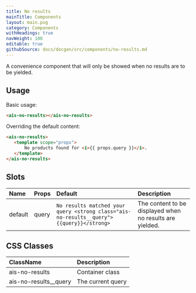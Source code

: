 ```yaml
---
title: No results
mainTitle: Components
layout: main.pug
category: Components
withHeadings: true
navWeight: 100
editable: true
githubSource: docs/docgen/src/components/no-results.md
---
```


A convenience component that will only be showed when no results are to be yielded.

## Usage

Basic usage:

```html
<ais-no-results></ais-no-results>
```

Overriding the default content:

 ```html
<ais-no-results>
	<template scope="props">
		No products found for <i>{{ props.query }}</i>.
	</template>
</ais-no-results>
 ```

## Slots

| Name    | Props | Default                                                                                  | Description                                              |
|:--------|:------|:-----------------------------------------------------------------------------------------|:---------------------------------------------------------|
| default | query | `No results matched your query <strong class="ais-no-results__query">{{query}}</strong>` | The content to be displayed when no results are yielded. |

## CSS Classes

| ClassName             | Description       |
|:----------------------|:------------------|
| ais-no-results        | Container class   |
| ais-no-results__query | The current query |
